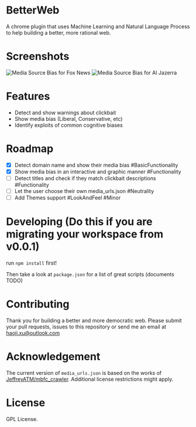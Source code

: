 # BetterWeb
A chrome plugin that uses Machine Learning and Natural Language Process to help building a better, more rational web.

# Screenshots
![Media Source Bias for Fox News](https://raw.githubusercontent.com/betterweb-team/BetterWeb/master/assets/bwscreen_fox.PNG)
![Media Source Bias for Al Jazerra](https://raw.githubusercontent.com/betterweb-team/BetterWeb/master/assets/bwscreen_al.PNG)

# Features
- Detect and show warnings about clickbait
- Show media bias (Liberal, Conservative, etc)
- Identify exploits of common cognitive biases

# Roadmap
- [x] Detect domain name and show their media bias #BasicFunctionality
- [x] Show media bias in an interactive and graphic manner #Functionality
- [ ] Detect titles and check if they match clickbait descriptions #Functionality
- [ ] Let the user choose their own media_urls.json #Neutrality
- [ ] Add Themes support #LookAndFeel #Minor

# Developing (Do this if you are migrating your workspace from v0.0.1)
run `npm install` first!

Then take a look at `package.json` for a list of great scripts (documents TODO)

# Contributing
Thank you for building a better and more democratic web. Please submit your pull requests, issues to this repository or send me an email at haoji.xu@outlook.com

# Acknowledgement
The current version of `media_urls.json` is based on the works of [JeffreyATM/mbfc_crawler](https://github.com/JeffreyATW/mbfc_crawler). Additional license restrictions might apply.

# License
GPL License.
